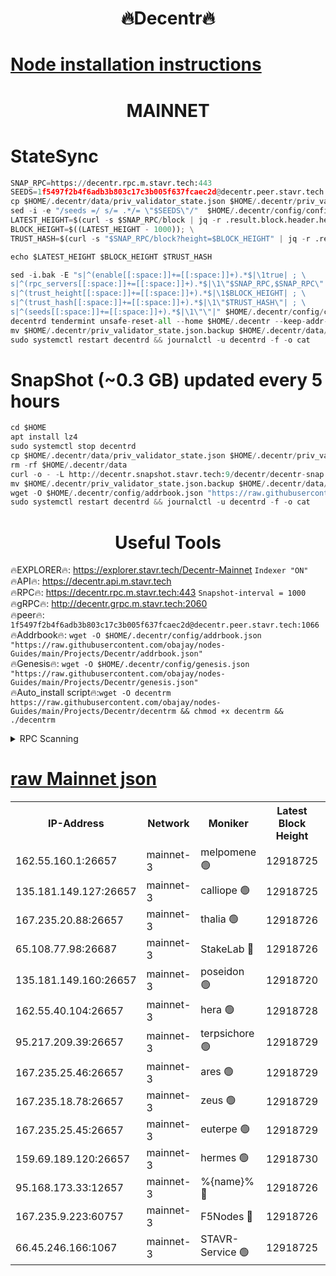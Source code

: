 <h1 align="center"> 🔥Decentr🔥</h1>

[Node installation instructions](https://github.com/obajay/nodes-Guides/tree/main/Projects/Decentr)
=
<h1 align="center"> MAINNET</h1>

# StateSync
```python
SNAP_RPC=https://decentr.rpc.m.stavr.tech:443
SEEDS=1f5497f2b4f6adb3b803c17c3b005f637fcaec2d@decentr.peer.stavr.tech:1066
cp $HOME/.decentr/data/priv_validator_state.json $HOME/.decentr/priv_validator_state.json.backup
sed -i -e "/seeds =/ s/= .*/= \"$SEEDS\"/"  $HOME/.decentr/config/config.toml
LATEST_HEIGHT=$(curl -s $SNAP_RPC/block | jq -r .result.block.header.height); \
BLOCK_HEIGHT=$((LATEST_HEIGHT - 1000)); \
TRUST_HASH=$(curl -s "$SNAP_RPC/block?height=$BLOCK_HEIGHT" | jq -r .result.block_id.hash)

echo $LATEST_HEIGHT $BLOCK_HEIGHT $TRUST_HASH

sed -i.bak -E "s|^(enable[[:space:]]+=[[:space:]]+).*$|\1true| ; \
s|^(rpc_servers[[:space:]]+=[[:space:]]+).*$|\1\"$SNAP_RPC,$SNAP_RPC\"| ; \
s|^(trust_height[[:space:]]+=[[:space:]]+).*$|\1$BLOCK_HEIGHT| ; \
s|^(trust_hash[[:space:]]+=[[:space:]]+).*$|\1\"$TRUST_HASH\"| ; \
s|^(seeds[[:space:]]+=[[:space:]]+).*$|\1\"\"|" $HOME/.decentr/config/config.toml
decentrd tendermint unsafe-reset-all --home $HOME/.decentr --keep-addr-book
mv $HOME/.decentr/priv_validator_state.json.backup $HOME/.decentr/data/priv_validator_state.json
sudo systemctl restart decentrd && journalctl -u decentrd -f -o cat
```
# SnapShot (~0.3 GB) updated every 5 hours
```python
cd $HOME
apt install lz4
sudo systemctl stop decentrd
cp $HOME/.decentr/data/priv_validator_state.json $HOME/.decentr/priv_validator_state.json.backup
rm -rf $HOME/.decentr/data
curl -o - -L http://decentr.snapshot.stavr.tech:9/decentr/decentr-snap.tar.lz4 | lz4 -c -d - | tar -x -C $HOME/.decentr --strip-components 2
mv $HOME/.decentr/priv_validator_state.json.backup $HOME/.decentr/data/priv_validator_state.json
wget -O $HOME/.decentr/config/addrbook.json "https://raw.githubusercontent.com/obajay/nodes-Guides/main/Projects/Decentr/addrbook.json"
sudo systemctl restart decentrd && journalctl -u decentrd -f -o cat
```

 <h1 align="center"> Useful Tools</h1>

🔥EXPLORER🔥:     https://explorer.stavr.tech/Decentr-Mainnet        `Indexer "ON"` \
🔥API🔥:          https://decentr.api.m.stavr.tech \
🔥RPC🔥:          https://decentr.rpc.m.stavr.tech:443              `Snapshot-interval = 1000` \
🔥gRPC🔥:         http://decentr.grpc.m.stavr.tech:2060 \
🔥peer🔥:         `1f5497f2b4f6adb3b803c17c3b005f637fcaec2d@decentr.peer.stavr.tech:1066` \
🔥Addrbook🔥:  `wget -O $HOME/.decentr/config/addrbook.json "https://raw.githubusercontent.com/obajay/nodes-Guides/main/Projects/Decentr/addrbook.json"` \
🔥Genesis🔥:  `wget -O $HOME/.decentr/config/genesis.json "https://raw.githubusercontent.com/obajay/nodes-Guides/main/Projects/Decentr/genesis.json"` \
🔥Auto_install script🔥:`wget -O decentrm https://raw.githubusercontent.com/obajay/nodes-Guides/main/Projects/Decentr/decentrm && chmod +x decentrm && ./decentrm`

<details>
<summary>RPC Scanning</summary>

<h2 align="center"> We scan nodes in real time every 4 hours. And we provide the final result of RPC endpoints.
We cannot influence the operation of these nodes in any way. </h2>


```python
If Voting Power is higher than 0 --> then the Node is a validator of the network and may be subject to attack and be a potential threat to the chain.
```
```python
We marked such validators with a red symbol
```

</details>

[raw Mainnet json](https://rpc-check.decentrm.stavr.tech/decentrm/rpc-decentrm-result.json)
=



<table><tr><th>IP-Address</th><th>Network</th><th>Moniker</th><th>Latest Block Height</th><th>Earliest Block Height</th><th>Catching Up</th><th>Tx Index</th><th>Voting Power</th><th>Scan Time</th></tr><tr><td>162.55.160.1:26657</td><td>mainnet-3</td><td>melpomene 🟢</td><td>12918725</td><td>1688950</td><td>False</td><td>on</td><td>0</td><td>2024-02-16T17:40:36.431836890UTC</td></tr><tr><td>135.181.149.127:26657</td><td>mainnet-3</td><td>calliope 🟢</td><td>12918725</td><td>1688950</td><td>False</td><td>on</td><td>0</td><td>2024-02-16T17:40:38.843173758UTC</td></tr><tr><td>167.235.20.88:26657</td><td>mainnet-3</td><td>thalia 🟢</td><td>12918726</td><td>1688950</td><td>False</td><td>on</td><td>0</td><td>2024-02-16T17:40:44.728170704UTC</td></tr><tr><td>65.108.77.98:26687</td><td>mainnet-3</td><td>StakeLab 🔴</td><td>12918726</td><td>1688950</td><td>False</td><td>on</td><td>5452566</td><td>2024-02-16T17:40:45.050839226UTC</td></tr><tr><td>135.181.149.160:26657</td><td>mainnet-3</td><td>poseidon 🟢</td><td>12918720</td><td>1688950</td><td>False</td><td>on</td><td>0</td><td>2024-02-16T17:40:49.833921105UTC</td></tr><tr><td>162.55.40.104:26657</td><td>mainnet-3</td><td>hera 🟢</td><td>12918728</td><td>1688950</td><td>False</td><td>on</td><td>0</td><td>2024-02-16T17:40:52.111462788UTC</td></tr><tr><td>95.217.209.39:26657</td><td>mainnet-3</td><td>terpsichore 🟢</td><td>12918729</td><td>1688950</td><td>False</td><td>on</td><td>0</td><td>2024-02-16T17:40:58.679764987UTC</td></tr><tr><td>167.235.25.46:26657</td><td>mainnet-3</td><td>ares 🟢</td><td>12918729</td><td>1688950</td><td>False</td><td>on</td><td>0</td><td>2024-02-16T17:41:01.015055618UTC</td></tr><tr><td>167.235.18.78:26657</td><td>mainnet-3</td><td>zeus 🟢</td><td>12918729</td><td>1688950</td><td>False</td><td>on</td><td>0</td><td>2024-02-16T17:41:03.327202016UTC</td></tr><tr><td>167.235.25.45:26657</td><td>mainnet-3</td><td>euterpe 🟢</td><td>12918729</td><td>1688950</td><td>False</td><td>on</td><td>0</td><td>2024-02-16T17:41:05.731016253UTC</td></tr><tr><td>159.69.189.120:26657</td><td>mainnet-3</td><td>hermes 🟢</td><td>12918730</td><td>1688950</td><td>False</td><td>on</td><td>0</td><td>2024-02-16T17:41:08.087731707UTC</td></tr><tr><td>95.168.173.33:12657</td><td>mainnet-3</td><td>%{name}% 🔴</td><td>12918726</td><td>8964001</td><td>False</td><td>on</td><td>4263900</td><td>2024-02-16T17:40:40.110534059UTC</td></tr><tr><td>167.235.9.223:60757</td><td>mainnet-3</td><td>F5Nodes 🔴</td><td>12918726</td><td>12380001</td><td>False</td><td>off</td><td>562</td><td>2024-02-16T17:40:40.382221779UTC</td></tr><tr><td>66.45.246.166:1067</td><td>mainnet-3</td><td>STAVR-Service 🟢</td><td>12918725</td><td>12916001</td><td>False</td><td>on</td><td>0</td><td>2024-02-16T17:40:39.443747911UTC</td></tr></table>
